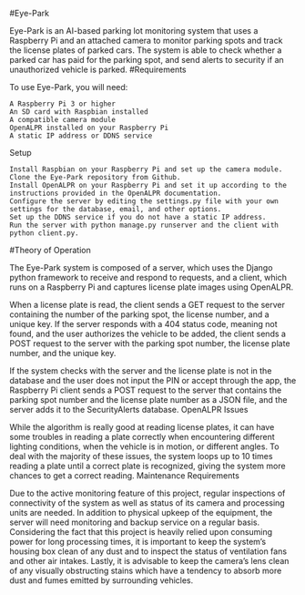 #Eye-Park

Eye-Park is an AI-based parking lot monitoring system that uses a Raspberry Pi and an attached camera to monitor parking spots and track the license plates of parked cars. The system is able to check whether a parked car has paid for the parking spot, and send alerts to security if an unauthorized vehicle is parked.
#Requirements

To use Eye-Park, you will need:

    A Raspberry Pi 3 or higher
    An SD card with Raspbian installed
    A compatible camera module
    OpenALPR installed on your Raspberry Pi
    A static IP address or DDNS service

Setup

    Install Raspbian on your Raspberry Pi and set up the camera module.
    Clone the Eye-Park repository from Github.
    Install OpenALPR on your Raspberry Pi and set it up according to the instructions provided in the OpenALPR documentation.
    Configure the server by editing the settings.py file with your own settings for the database, email, and other options.
    Set up the DDNS service if you do not have a static IP address.
    Run the server with python manage.py runserver and the client with python client.py.

#Theory of Operation

The Eye-Park system is composed of a server, which uses the Django python framework to receive and respond to requests, and a client, which runs on a Raspberry Pi and captures license plate images using OpenALPR.

When a license plate is read, the client sends a GET request to the server containing the number of the parking spot, the license number, and a unique key. If the server responds with a 404 status code, meaning not found, and the user authorizes the vehicle to be added, the client sends a POST request to the server with the parking spot number, the license plate number, and the unique key.

If the system checks with the server and the license plate is not in the database and the user does not input the PIN or accept through the app, the Raspberry Pi client sends a POST request to the server that contains the parking spot number and the license plate number as a JSON file, and the server adds it to the SecurityAlerts database.
OpenALPR Issues

While the algorithm is really good at reading license plates, it can have some troubles in reading a plate correctly when encountering different lighting conditions, when the vehicle is in motion, or different angles. To deal with the majority of these issues, the system loops up to 10 times reading a plate until a correct plate is recognized, giving the system more chances to get a correct reading.
Maintenance Requirements

Due to the active monitoring feature of this project, regular inspections of connectivity of the system as well as status of its camera and processing units are needed. In addition to physical upkeep of the equipment, the server will need monitoring and backup service on a regular basis. Considering the fact that this project is heavily relied upon consuming power for long processing times, it is important to keep the system’s housing box clean of any dust and to inspect the status of ventilation fans and other air intakes. Lastly, it is advisable to keep the camera’s lens clean of any visually obstructing stains which have a tendency to absorb more dust and fumes emitted by surrounding vehicles.
